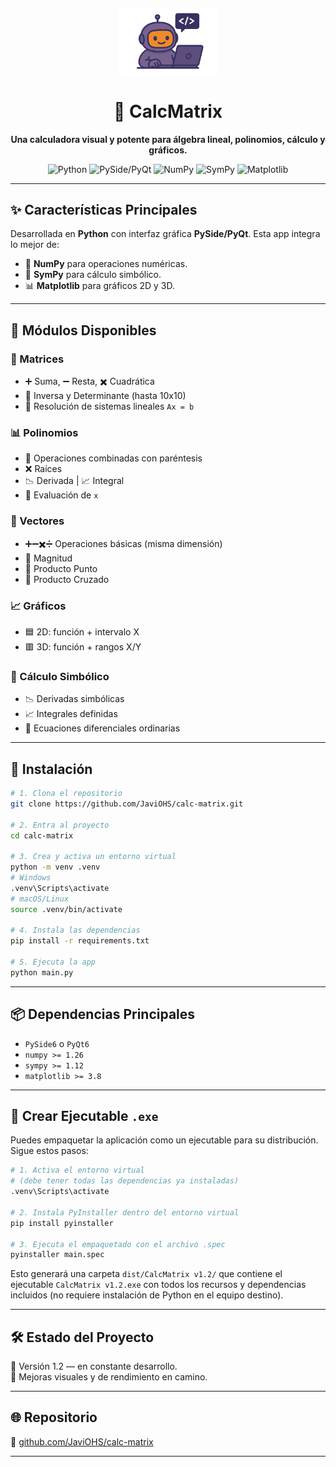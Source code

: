 <div align="center">

  <img src="assets/images/intro/about.png" alt="CalcMatrix Logo" width="160" style="margin-top: 20px;"/>

  <h1>🧮 CalcMatrix</h1>

  <p><strong>Una calculadora visual y potente para álgebra lineal, polinomios, cálculo y gráficos.</strong></p>

  <p>
    <img src="https://img.shields.io/badge/Python-3.x-blue" alt="Python">
    <img src="https://img.shields.io/badge/PySide/PyQt-6-brightgreen" alt="PySide/PyQt">
    <img src="https://img.shields.io/badge/NumPy-%5E1.26-orange" alt="NumPy">
    <img src="https://img.shields.io/badge/SymPy-%5E1.12-yellow" alt="SymPy">
    <img src="https://img.shields.io/badge/Matplotlib-%5E3.8-red" alt="Matplotlib">
  </p>

</div>

---

## ✨ Características Principales

Desarrollada en **Python** con interfaz gráfica **PySide/PyQt**. Esta app integra lo mejor de:
- 🧮 **NumPy** para operaciones numéricas.
- 🧠 **SymPy** para cálculo simbólico.
- 📊 **Matplotlib** para gráficos 2D y 3D.

---

## 🧩 Módulos Disponibles

### 🔷 Matrices
- ➕ Suma, ➖ Resta, ✖️ Cuadrática
- 🔄 Inversa y Determinante (hasta 10x10)
- 🧩 Resolución de sistemas lineales `Ax = b`

### 📊 Polinomios
- 🧠 Operaciones combinadas con paréntesis
- ❌ Raíces
- 📉 Derivada | 📈 Integral
- 🧮 Evaluación de `x`

### 📐 Vectores
- ➕➖✖️➗ Operaciones básicas (misma dimensión)
- 📏 Magnitud
- 🔘 Producto Punto
- 🔁 Producto Cruzado

### 📈 Gráficos
- 🟦 2D: función + intervalo X  
- 🟥 3D: función + rangos X/Y

### 🔬 Cálculo Simbólico
- 📉 Derivadas simbólicas
- 📈 Integrales definidas
- 🔄 Ecuaciones diferenciales ordinarias

---

## 🚀 Instalación

```bash
# 1. Clona el repositorio
git clone https://github.com/JaviOHS/calc-matrix.git

# 2. Entra al proyecto
cd calc-matrix

# 3. Crea y activa un entorno virtual
python -m venv .venv
# Windows
.venv\Scripts\activate
# macOS/Linux
source .venv/bin/activate

# 4. Instala las dependencias
pip install -r requirements.txt

# 5. Ejecuta la app
python main.py
```

---

## 📦 Dependencias Principales

- `PySide6` o `PyQt6`
- `numpy >= 1.26`
- `sympy >= 1.12`
- `matplotlib >= 3.8`

---

## 🧪 Crear Ejecutable `.exe`

Puedes empaquetar la aplicación como un ejecutable para su distribución. Sigue estos pasos:

```bash
# 1. Activa el entorno virtual
# (debe tener todas las dependencias ya instaladas)
.venv\Scripts\activate

# 2. Instala PyInstaller dentro del entorno virtual
pip install pyinstaller

# 3. Ejecuta el empaquetado con el archivo .spec
pyinstaller main.spec
```

Esto generará una carpeta `dist/CalcMatrix v1.2/` que contiene el ejecutable `CalcMatrix v1.2.exe` con todos los recursos y dependencias incluidos (no requiere instalación de Python en el equipo destino).

---

## 🛠️ Estado del Proyecto

🔹 Versión 1.2 — en constante desarrollo.  
🔹 Mejoras visuales y de rendimiento en camino.  

---

## 🌐 Repositorio

🔗 [github.com/JaviOHS/calc-matrix](https://github.com/JaviOHS/calc-matrix)

---